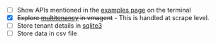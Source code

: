 - [ ] Show APIs mentioned in the [examples page](https://docs.victoriametrics.com/url-examples.html) on the terminal
- [x] ~~Explore [multitenancy](https://docs.victoriametrics.com/vmagent.html#multitenancy) in vmagent~~ - This is handled at scrape level.
- [ ] Store tenant details in [sqlite3](https://github.com/mattn/go-sqlite3)
- [ ] Store data in csv file